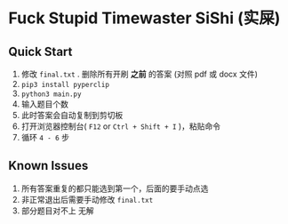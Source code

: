# Fuck Stupid Timewaster SiShi (实屎)
## Quick Start
1. 修改 `final.txt` . 删除所有开刷 **之前** 的答案 (对照 pdf 或 docx 文件)
2. `pip3 install pyperclip`
3. `python3 main.py` 
4. 输入题目个数
5. 此时答案会自动复制到剪切板
6. 打开浏览器控制台( `F12` or `Ctrl + Shift + I` )，粘贴命令
7. 循环 `4 - 6` 步

## Known Issues
1. 所有答案重复的都只能选到第一个，后面的要手动点选
2. 非正常退出后需要手动修改 `final.txt`
3. 部分题目对不上 无解